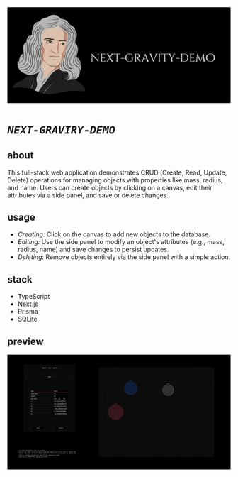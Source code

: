 <img src="./screenshots/banner_2.png" />

# *`NEXT-GRAVIRY-DEMO`*

## about
This full-stack web application demonstrates CRUD (Create, Read, Update, Delete) operations
for managing objects with properties like mass, radius, and name.
Users can create objects by clicking on a canvas, edit their attributes via a side panel, and save or delete changes.

## usage
- *Creating:* Click on the canvas to add new objects to the database.
- *Editing:* Use the side panel to modify an object's attributes (e.g., mass, radius, name) and save changes to persist updates.
- *Deleting*: Remove objects entirely via the side panel with a simple action.

## stack
- TypeScript
- Next.js
- Prisma
- SQLite

## preview

<img src="./screenshots/screen_shot_1.png" />  
